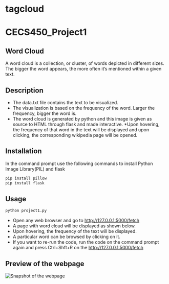 # tagcloud
# CECS450_Project1
## Word Cloud
A word cloud is a collection, or cluster, of words depicted in different sizes. The bigger the word appears, the more often it’s mentioned within a given text.

## Description
* The data.txt file contains the text to be visualized. 
* The visualization is based on the frequency of the word. Larger the frequency, bigger the word is.
* The word cloud is generated by python and this image is given as source to HTML through flask and made interactive.
*Upon hovering, the frequency of that word in the text will be displayed and upon clicking, the corresponding wikipedia page will be opened.

## Installation

In the command prompt use the following commands to install Python Image Library(PIL) and flask
~~~bash
pip install pillow
pip install flask
~~~


## Usage
~~~bash
python project1.py
~~~

* Open any web browser and go to http://127.0.0.1:5000/fetch
* A page with word cloud will be displayed as shown below.
* Upon hovering, the frequency of the text will be displayed.
* A particular word can be browsed by clicking on it.
* If you want to re-run the code, run the code on the command prompt again and press Ctrl+Shft+R on the http://127.0.0.1:5000/fetch

## Preview of the webpage
![Snapshot of the webpage](ss.png)
